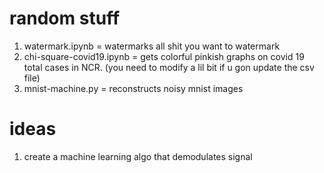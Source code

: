 # random stuff

1. watermark.ipynb = watermarks all shit you want to watermark
2. chi-square-covid19.ipynb = gets colorful pinkish graphs on covid 19 total cases in NCR. (you need to modify a lil bit if u gon update the csv file)
3. mnist-machine.py = reconstructs noisy mnist images 

# ideas

1. create a machine learning algo that demodulates signal
